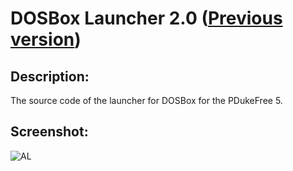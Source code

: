 # DOSBox Launcher 2.0 ([Previous version](https://github.com/Zalexanninev15/dosbox-launcher))
## Description: 
The source code of the launcher for DOSBox for the PDukeFree 5.
## Screenshot:
![AL](https://i.imgur.com/JKXFc5z.png)

